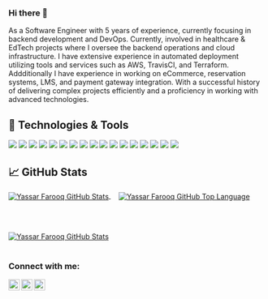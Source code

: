 
### Hi there 👋

As a Software Engineer with 5 years of experience, currently focusing in backend development and DevOps. Currently, involved in healthcare & EdTech projects where I oversee the backend operations and cloud infrastructure. I have extensive experience in automated deployment utilizing tools and services such as AWS, TravisCI, and Terraform. Addditionally I have experience in working on eCommerce, reservation systems, LMS, and payment gateway integration. With a successful history of delivering complex projects efficiently and a proficiency in working with advanced technologies.

## 🔧 Technologies & Tools
![](https://img.shields.io/badge/OS-Linux-informational?style=color=2bbc8a)
![](https://img.shields.io/badge/OS-Window-informational?style=color=2bbc8a)
![](https://img.shields.io/badge/Code-Python-informational?style=color=2bbc8a)
![](https://img.shields.io/badge/Code-JavaScript-informational?style=color=2bbc8a)
![](https://img.shields.io/badge/Code-NodeJs-informational?style=color=2bbc8a)
![](https://img.shields.io/badge/Code-NestJs-informational?style=color=2bbc8a)
![](https://img.shields.io/badge/Shell-Bash-informational?style=color=2bbc8a)
![](https://img.shields.io/badge/DB-PostgreSQL-informational?style=color=2bbc8a)
![](https://img.shields.io/badge/DB-MySQL-%2300f.svg?style=2bbc8a&color=0f80c1&logoColor=white)
![](https://img.shields.io/badge/DB-MongoDB-%234ea94b.svg?style=2bbc8a&color=0f80c1&logoColor=white)
![](https://img.shields.io/badge/DB-Amazon%20DynamoDB-4053D6?style=2bbc8a&color=0f80c1&logoColor=white)
![](https://img.shields.io/badge/Hosting-AWS-%23FF9900.svg?style=2bbc8a&color=0f80c1&logoColor=white)
![](https://img.shields.io/badge/Hosting-GoogleCloud-%23FF9900.svg?style=2bbc8a&color=0f80c1&logoColor=white)
![](https://img.shields.io/badge/CI/CD-CircleCI-%23161616.svg?style=2bbc8a&color=0f80c1&logo=&logoColor=white)
![](https://img.shields.io/badge/CI/CD-TravisCI-%23161616.svg?style=2bbc8a&color=0f80c1&logo=&logoColor=white)
![](https://img.shields.io/badge/IaaS-Terraform-%230F80C1.svg?style=2bbc8a&color=0f80c1&logoColor=white)
![](https://img.shields.io/badge/AIBot-ChatGPT-%23FF9900.svg?style=2bbc8a&color=0f80c1&logoColor=white)



## &#x1f4c8; GitHub Stats

<a href="https://github.com/myf1996/myf1996">
  <img align="center" src="https://streak-stats.demolab.com?user=myf1996&theme=dark&border_radius=10" alt="Yassar Farooq GitHub Stats" />
</a>
&nbsp;
&nbsp;
<a href="https://github.com/myf1996/myf1996">
  <img align="center" src="https://github-readme-stats.vercel.app/api/top-langs/?username=myf1996&layout=compact&theme=github_dark&langs_count=8" alt="Yassar Farooq GitHub Top Language" />
</a>

<br/><br/>

<a href="https://github.com/myf1996/myf1996">
  <img align="center" src="https://github-readme-stats-om5s.vercel.app/api?username=myf1996&show_icons=true&line_height=27&count_private=true&title_color=ffffff&text_color=c9cacc&icon_color=2bbc8a&bg_color=1d1f21&&hide=" alt="Yassar Farooq GitHub Stats" />
</a>
<br/><br/>




[instagram]: https://www.instagram.com/myf_1996/
[linkedin]: https://www.linkedin.com/in/muhammad-yassar-farooq-b55a78185/
[facebook]: https://www.facebook.com/muhammadyassar.farooq

### Connect with me:

[<img align="left" alt="myf1996 | Facebook" width="22px" src="https://cdn.jsdelivr.net/npm/simple-icons@v3/icons/facebook.svg" />][facebook]
[<img align="left" alt="myf1996 | LinkedIn" width="22px" src="https://cdn.jsdelivr.net/npm/simple-icons@v3/icons/linkedin.svg" />][linkedin]
[<img align="left" alt="myf1996 | Instagram" width="22px" src="https://cdn.jsdelivr.net/npm/simple-icons@v3/icons/instagram.svg" />][instagram]
